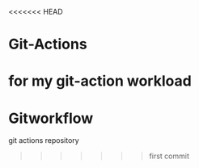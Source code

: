 <<<<<<< HEAD
# Git-Actions
for my git-action workload
=======
# Gitworkflow
git actions repository
>>>>>>> first commit
